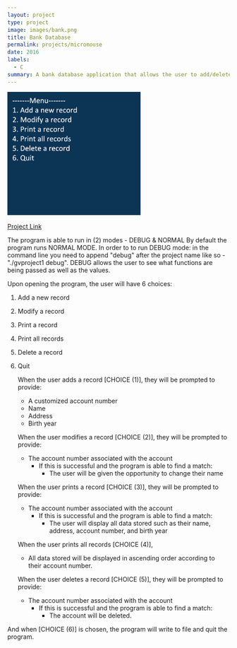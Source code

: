 ```yaml
---
layout: project
type: project
image: images/bank.png
title: Bank Database
permalink: projects/micromouse
date: 2016
labels:
  - C
summary: A bank database application that allows the user to add/delete/edit bank accounts. 
---
```


<img src="../images/bankimg.png" style="max-width:60%;">

[Project Link](https://github.com/gviloria/gviloria.github.io/tree/master/projects/Project_1)

   The program is able to run in (2) modes - DEBUG & NORMAL
   By default the program runs NORMAL MODE. In order to to run DEBUG mode: in the command line
   you need to append "debug" after the project name like so - "./gvproject1 debug".
   DEBUG allows the user to see what functions are being passed as well as the values.
   
   Upon opening the program, the user will have 6 choices:
   
1. Add a new record
2. Modify a record
3. Print a record
4. Print all records
5. Delete a record
6. Quit
  
   When the user adds a record [CHOICE (1)], they will be prompted to provide:
   - A customized account number
   - Name
   - Address
   - Birth year
   
   When the user modifies a record [CHOICE (2)], they will be prompted to provide:
   - The account number associated with the account
     * If this is successful and the program is able to find a match:
       - The user will be given the opportunity to change their name
   
   When the user prints a record [CHOICE (3)], they will be prompted to provide:
   - The account number associated with the account
     * If this is successful and the program is able to find a match:
       - The user will display all data stored such as their name, address, account number, and birth year
  
   When the user prints all records [CHOICE (4)],
   - All data stored will be displayed in ascending order according to their account number.
   
   When the user deletes a record [CHOICE (5)], they will be prompted to provide:
   - The account number associated with the account
     * If this is successful and the program is able to find a match:
       - The account will be deleted.
  
  And when [CHOICE (6)] is chosen, the program will write to file and quit the program.


